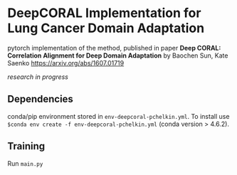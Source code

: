 # DeepCORAL Implementation for Lung Cancer Domain Adaptation
pytorch implementation of the method, published in paper **Deep CORAL: Correlation Alignment for Deep Domain Adaptation** by Baochen Sun, Kate Saenko 
https://arxiv.org/abs/1607.01719

*research in progress*

## Dependencies

conda/pip environment stored in `env-deepcoral-pchelkin.yml`. To install use `$conda env create -f env-deepcoral-pchelkin.yml` 
(conda version > 4.6.2).

## Training

Run `main.py`
